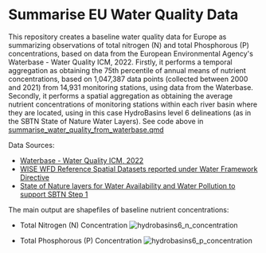 # Summarise EU Water Quality Data 
This repository creates a baseline water quality data for Europe as summarizing observations of total nitrogen (N) and total Phosphorous (P) concentrations, based on data from the European Environmental Agency's Waterbase - Water Quality ICM, 2022. Firstly, it performs a temporal aggregation as obtaining the 75th percentile of annual means of nutrient concentrations, based on 1,047,387 data points (collected between 2000 and 2021) from 14,931 monitoring stations, using data from the Waterbase. Secondly, it performs a spatial aggregation as obtaining the average nutrient concentrations of monitoring stations within each river basin where they are located, using in this case HydroBasins level 6 delineations (as in the SBTN State of Nature Water Layers). See code above in [summarise_water_quality_from_waterbase.qmd](https://github.com/Qnature/summarise_waterbase/blob/main/summarise_water_quality_from_waterbase.qmd)

Data Sources:
- [Waterbase - Water Quality ICM, 2022](https://www.eea.europa.eu/en/datahub/datahubitem-view/fbf3717c-cd7b-4785-933a-d0cf510542e1)
- [WISE WFD Reference Spatial Datasets reported under Water Framework Directive](https://sdi.eea.europa.eu/data/b15c7595-8e41-45ff-b657-a62f411e3f42)
- [State of Nature layers for Water Availability and Water Pollution to support SBTN Step 1](https://zenodo.org/records/7797979)

The main output are shapefiles of baseline nutrient concentrations:

- Total Nitrogen (N) Concentration
![hydrobasins6_n_concentration](https://github.com/Qnature/summarise_waterbase/assets/136806514/447a8514-3ab7-4a7a-8d32-1382b97b54bd)

- Total Phosphorous (P) Concentration
![hydrobasins6_p_concentration](https://github.com/Qnature/summarise_waterbase/assets/136806514/555fdfb1-d2cb-461b-b5b6-5d71965ddade)
